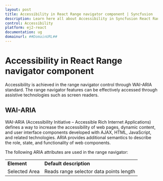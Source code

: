 ```yaml
---
layout: post
title: Accessibility in React Range navigator component | Syncfusion
description: Learn here all about Accessibility in Syncfusion React Range navigator component of Syncfusion Essential JS 2 and more.
control: Accessibility 
platform: ej2-react
documentation: ug
domainurl: ##DomainURL##
---
```


# Accessibility in React Range navigator component

Accessibility is achieved in the range navigator control through WAI-ARIA standard. The range navigator features can be effectively accessed through assistive technologies such as screen readers.

## WAI-ARIA

WAI-ARIA (Accessibility Initiative – Accessible Rich Internet Applications) defines a way to increase the accessibility of web pages, dynamic content, and user interface components developed with AJAX, HTML, JavaScript, and related technologies. ARIA provides additional semantics to describe the role, state, and functionality of web components.

The following ARIA attributes are used in the range navigator:

<!-- markdownlint-disable MD033 -->
<table>
<tr>
<td><b>Element</b></td>
<td><b>Default description</b></td>
</tr>
<tr>
<td>Selected Area</td>
<td>Reads range selector data points length</td>
</tr>
</table>